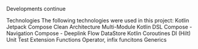 Developments continue

Technologies
The following technologies were used in this project:
Kotlin
Jetpack Compose
Clean Architecture
Multi-Module
Kotlin DSL
Compose - Navigation
Compose - Deeplink
Flow
DataStore
Kotlin Coroutines
DI (Hilt)
Unit Test
Extension Functions
Operator, infix funcitons
Generics
